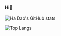 #### Hi👋

<!--
**hadao02/hadao02** is a ✨ _special_ ✨ repository because its `README.md` (this file) appears on your GitHub profile.

Here are some ideas to get you started:

- 🔭 I’m currently working on ...
- 🌱 I’m currently learning ...
- 👯 I’m looking to collaborate on ...
- 🤔 I’m looking for help with ...
- 💬 Ask me about ...
- 📫 How to reach me: ...
- 😄 Pronouns: ...
- ⚡ Fun fact: ...
-->

![Ha Dao's GitHub stats](https://github-readme-stats.vercel.app/api?username=hadao02&theme=tokyonight&show_icons=true)

![Top Langs](https://github-readme-stats.vercel.app/api/top-langs/?username=hadao02&hide_progress=false)
